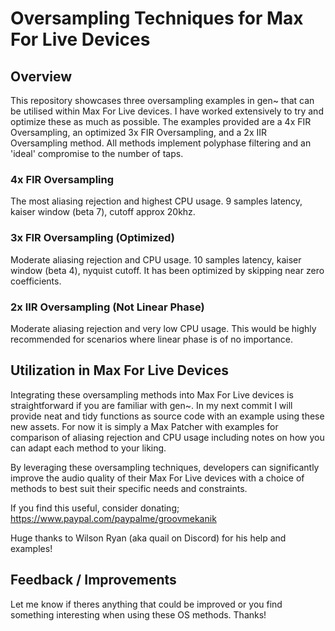 # Oversampling Techniques for Max For Live Devices

## Overview

This repository showcases three oversampling examples in gen~ that can be utilised within Max For Live devices. I have worked extensively to try and optimize these as much as possible. The examples provided are a 4x FIR Oversampling, an optimized 3x FIR Oversampling, and a 2x IIR Oversampling method. All methods implement polyphase filtering and an 'ideal' compromise to the number of taps.

### 4x FIR Oversampling

The most aliasing rejection and highest CPU usage. 9 samples latency, kaiser window (beta 7), cutoff approx 20khz.

### 3x FIR Oversampling (Optimized)

Moderate aliasing rejection and CPU usage. 10 samples latency, kaiser window (beta 4), nyquist cutoff. It has been optimized by skipping near zero coefficients.

### 2x IIR Oversampling (Not Linear Phase)

Moderate aliasing rejection and very low CPU usage. This would be highly recommended for scenarios where linear phase is of no importance.

## Utilization in Max For Live Devices

Integrating these oversampling methods into Max For Live devices is straightforward if you are familiar with gen~. In my next commit I will provide neat and tidy functions as source code with an example using these new assets.
For now it is simply a Max Patcher with examples for comparison of aliasing rejection and CPU usage including notes on how you can adapt each method to your liking.

By leveraging these oversampling techniques, developers can significantly improve the audio quality of their Max For Live devices with a choice of methods to best suit their specific needs and constraints.

If you find this useful, consider donating; https://www.paypal.com/paypalme/groovmekanik

Huge thanks to Wilson Ryan (aka quail on Discord) for his help and examples!

## Feedback / Improvements

Let me know if theres anything that could be improved or you find something interesting when using these OS methods. Thanks!
